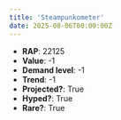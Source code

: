 ```yaml
---
title: 'Steampunkometer'
date: 2025-08-06T00:00:00Z
---
```

- **RAP**: 22125
- **Value**: -1
- **Demand level**: -1
- **Trend**: -1
- **Projected?**: True
- **Hyped?**: True
- **Rare?**: True
